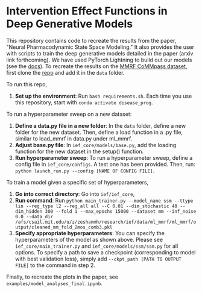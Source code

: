 # Intervention Effect Functions in Deep Generative Models

This repository contains code to recreate the results from the paper, "Neural Pharmacodynamic State Space Modeling." It also provides the user with scripts to train the deep generative models detailed in the paper (arxiv link forthcoming). We have used PyTorch Lightning to build out our models (see the [docs](https://pytorch-lightning.readthedocs.io/en/latest/)). To recreate the results on the [MMRF CoMMpass dataset](https://research.themmrf.org/), first clone the [repo](https://github.com/clinicalml/ml_mmrf) and add it in the ```data``` folder.

To run this repo, 
1. **Set up the environment**: Run `bash requirements.sh`. Each time you use this repository, start with `conda activate disease_prog`.

To run a hyperparameter sweep on a new dataset: 
1. **Define a data.py file in a new folder**: In the ```data``` folder, define a new folder for the new dataset. Then, define a load function in a .py file, similar to load_mmrf in data.py under ml_mmrf.
2. **Adjust base.py file**: In ```ief_core/models/base.py```, add the loading function for the new dataset in the setup() function.
3. **Run hyperparameter sweep**: To run a hyperparameter sweep, define a config file in ```ief_core/configs```. A test one has been provided. Then, run: ```python launch_run.py --config [NAME OF CONFIG FILE]```. 

To train a model given a specific set of hyperparameters, 
1. **Go into correct directory**: Go into ```ief/ief_core```, 
2. **Run command**: Run ```python main_trainer.py --model_name ssm --ttype lin --reg_type l2 --reg_all all --C 0.01 --dim_stochastic 48 --dim_hidden 300 --fold 1 --max_epochs 15000 --dataset mm --inf_noise 0.0 --data_dir /afs/csail.mit.edu/u/z/zeshanmh/research/ief/data/ml_mmrf/ml_mmrf/output/cleaned_mm_fold_2mos_comb3.pkl```
3. **Specify appropriate hyperparameters**: You can specify the hyperparameters of the model as shown above. Please see ```ief_core/main_trainer.py``` and ```ief_core/models/ssm/ssm.py``` for all options. To specify a path to save a checkpoint (corresponding to model with best validation loss), simply add ```--ckpt_path [PATH TO OUTPUT FILE]``` to the command in step 2.

Finally, to recreate the plots in the paper, see ```examples/model_analyses_final.ipynb```. 
